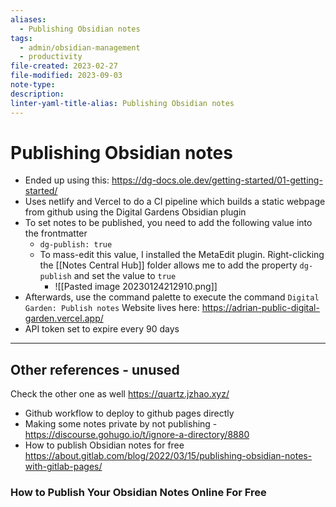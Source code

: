```yaml
---
aliases:
  - Publishing Obsidian notes
tags:
  - admin/obsidian-management
  - productivity
file-created: 2023-02-27
file-modified: 2023-09-03
note-type: 
description: 
linter-yaml-title-alias: Publishing Obsidian notes
---
```


# Publishing Obsidian notes

- Ended up using this: https://dg-docs.ole.dev/getting-started/01-getting-started/
- Uses netlify and Vercel to do a CI pipeline which builds a static webpage from github using the Digital Gardens Obsidian plugin
- To set notes to be published, you need to add the following value into the frontmatter
	- `dg-publish: true`
	- To mass-edit this value, I installed the MetaEdit plugin. Right-clicking the [[Notes Central Hub]] folder allows me to add the property `dg-publish` and set the value to `true`
		- ![[Pasted image 20230124212910.png]]
- Afterwards, use the command palette to execute the command `Digital Garden: Publish notes`
Website lives here: https://adrian-public-digital-garden.vercel.app/
- API token set to expire every 90 days

---

## Other references - unused

Check the other one as well
https://quartz.jzhao.xyz/
- Github workflow to deploy to github pages directly
- Making some notes private by not publishing - https://discourse.gohugo.io/t/ignore-a-directory/8880
- How to publish Obsidian notes for free
https://about.gitlab.com/blog/2022/03/15/publishing-obsidian-notes-with-gitlab-pages/

### How to Publish Your Obsidian Notes Online For Free
